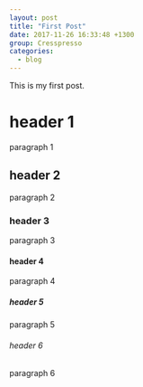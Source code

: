 ```yaml
---
layout: post
title: "First Post"
date: 2017-11-26 16:33:48 +1300
group: Cresspresso
categories:
  - blog
---
```

This is my first post.

# header 1

paragraph 1

## header 2

paragraph 2

### header 3

paragraph 3

#### header 4

paragraph 4

##### header 5

paragraph 5

###### header 6

paragraph 6